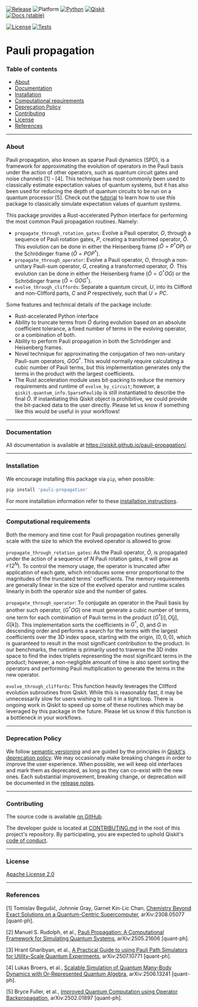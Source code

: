 <!-- SHIELDS -->
<div align="left">

  [![Release](https://img.shields.io/pypi/v/pauli-propagation.svg?label=Release)](https://github.com/Qiskit/pauli-propagation/releases)
  ![Platform](https://img.shields.io/badge/%F0%9F%92%BB_Platform-Linux%20%7C%20macOS-blue)
  [![Python](https://img.shields.io/pypi/pyversions/pauli-propagation?label=Python&logo=python)](https://www.python.org/)
  [![Qiskit](https://img.shields.io/badge/Qiskit%20-%20%3E%3D1.2%20-%20%236133BD?logo=Qiskit)](https://github.com/Qiskit/qiskit)
<br />
  [![Docs (stable)](https://img.shields.io/badge/%F0%9F%93%84%20Docs-stable-blue.svg)](https://qiskit.github.io/pauli-propagation/)
  <!-- [![DOI](https://zenodo.org/badge/DOI/TODO](https://zenodo.org/doi/TODO -->
  [![License](https://img.shields.io/github/license/Qiskit/pauli-propagation?label=License)](LICENSE.txt)
  [![Tests](https://github.com/Qiskit/pauli-propagation/actions/workflows/test_latest_versions.yml/badge.svg)](https://github.com/Qiskit/pauli-propagation/actions/workflows/test_latest_versions.yml)

# Pauli propagation

### Table of contents

* [About](#about)
* [Documentation](#documentation)
* [Installation](#installation)
* [Computational requirements](#computational-requirements)
* [Deprecation Policy](#deprecation-policy)
* [Contributing](#contributing)
* [License](#license)
* [References](#references)

----------------------------------------------------------------------------------------------------

### About

Pauli propagation, also known as sparse Pauli dynamics (SPD), is a framework for approximating the
evolution of operators in the Pauli basis under the action of other operators, such as quantum
circuit gates and noise channels [1] - [4]. This technique has most commonly been used to classically estimate
expectation values of quantum systems, but it has also been used for reducing the depth of quantum
circuits to be run on a quantum processor [5]. Check out the [tutorial](https://github.com/Qiskit/pauli-propagation/blob/main/docs/tutorials/do_something.ipynb) to learn how to use
this package to classically simulate expectation values of quantum systems.

This package provides a Rust-accelerated Python interface for performing the most common Pauli
propagation routines. Namely:

- ``propagate_through_rotation_gates``: Evolve a Pauli operator, $O$, through a sequence of Pauli rotation
    gates, $P$, creating a transformed operator, $\tilde{O}$. This evolution can be done in either
    the Heisenberg frame ($\tilde{O} = P^{\dagger}OP$) or the Schrödinger frame ($\tilde{O} = POP^{\dagger}$).
- ``propagate_through_operator``: Evolve a Pauli operator, $O$, through a non-unitary Pauli-sum operator, $G$,
    creating a transformed operator, $\tilde{O}$. This evolution can be done in either the
    Heisenberg frame ($\tilde{O} = G^{\dagger}OG$) or the Schrödinger frame ($\tilde{O} = GOG^{\dagger}$).
- ``evolve_through_cliffords``: Separate a quantum circuit, $U$, into its Clifford and non-Clifford
    parts, $C$ and $P$ respectively, such that $U = PC$.

Some features and technical details of the package include:

- Rust-accelerated Python interface
- Ability to truncate terms from $\tilde{O}$ during evolution based on an absolute coefficient
    tolerance, a fixed number of terms in the evolving operator, or a combination of both.
- Ability to perform Pauli propagation in both the Schrödinger and Heisenberg frames.
- Novel technique for approximating the conjugation of two non-unitary Pauli-sum operators, $G O G^{\dagger}$.
    This would normally require calculating a cubic number of Pauli terms, but this implementation
    generates only the terms in the product with the largest coefficients.
- The Rust acceleration module uses bit-packing to reduce the memory requirements and runtime of
    ``evolve_by_circuit``; however, a ``qiskit.quantum_info.SparsePauliOp`` is still instantiated to
    describe the final $\tilde{O}$. If instantiating this Qiskit object is prohibitive, we could
    provide the bit-packed data to the user directly. Please let us know if something like this
    would be useful in your workflows!


----------------------------------------------------------------------------------------------------

### Documentation

All documentation is available at https://qiskit.github.io/pauli-propagation/.

----------------------------------------------------------------------------------------------------

### Installation

We encourage installing this package via `pip`, when possible:

```bash
pip install 'pauli-propagation'
```

For more installation information refer to these [installation instructions](docs/install.rst).

----------------------------------------------------------------------------------------------------

### Computational requirements

Both the memory and time cost for Pauli propagation routines generally scale with the size to which
the evolved operator is allowed to grow.

``propagate_through_rotation_gates``: As the Pauli operator, $\tilde{O}$, is propagated under the
action of a sequence of $N$ Pauli rotation gates, it will grow as $\mathcal{O}(2^{N})$. To control
the memory usage, the operator is truncated after application of each gate, which introduces some
error proportional to the magnitudes of the truncated terms' coefficients. The memory requirements
are generally linear in the size of the evolved operator and runtime scales linearly in both the
operator size and the number of gates.

``propagate_through_operator``: To conjugate an operator in the Pauli basis by another such operator,
($G^{\dagger}OG$) one must generate a cubic number of terms, one term for each combination of Pauli
terms in the product ($G^{\dagger}[i], O[j], G[k]$). This implementation sorts the coefficients in
$G^{\dagger}$, $O$, and $G$ in descending order and performs a search for the terms with the largest
coefficients over the 3D index space, starting with the origin, $(0, 0, 0)$, which is guaranteed
to result in the most significant contribution to the product. In our benchmarks, the runtime is
primarily used to traverse the 3D index space to find the index triplets representing the most
significant terms in the product; however, a non-negligible amount of time is also spent sorting
the operators and performing Pauli multiplication to generate the terms in the new operator.

``evolve_through_cliffords``: This function heavily leverages the Clifford evolution subroutines
from Qiskit. While this is reasonably fast, it may be unnecessarily slow for users wishing to call
it in a tight loop. There is ongoing work in Qiskit to speed up some of these routines which may
be leveraged by this package in the future. Please let us know if this function is a bottleneck in
your workflows.

----------------------------------------------------------------------------------------------------

### Deprecation Policy

We follow [semantic versioning](https://semver.org/) and are guided by the principles in
[Qiskit's deprecation policy](https://github.com/Qiskit/qiskit/blob/main/DEPRECATION.md).
We may occasionally make breaking changes in order to improve the user experience.
When possible, we will keep old interfaces and mark them as deprecated, as long as they can co-exist with the
new ones.
Each substantial improvement, breaking change, or deprecation will be documented in the
[release notes](https://qiskit.github.io/pauli-propagation/release-notes.html).

----------------------------------------------------------------------------------------------------

### Contributing

The source code is available [on GitHub](https://github.com/Qiskit/pauli-propagation).

The developer guide is located at [CONTRIBUTING.md](https://github.com/Qiskit/pauli-propagation/blob/main/CONTRIBUTING.md)
in the root of this project's repository.
By participating, you are expected to uphold Qiskit's [code of conduct](https://github.com/Qiskit/qiskit/blob/main/CODE_OF_CONDUCT.md).

----------------------------------------------------------------------------------------------------

### License

[Apache License 2.0](LICENSE.txt)

----------------------------------------------------------------------------------------------------

### References

[1] Tomislav Begušić, Johnnie Gray, Garnet Kin-Lic Chan, [Chemistry Beyond Exact Solutions on a Quantum-Centric Supercomputer](https://arxiv.org/abs/2308.05077), arXiv:2308.05077 [quant-ph].

[2] Manuel S. Rudolph, et al., [Pauli Propagation: A Computational Framework for Simulating Quantum Systems](https://arxiv.org/abs/2505.21606), arXiv:2505.21606 [quant-ph].

[3] Hrant Gharibyan, et al., [A Practical Guide to using Pauli Path Simulators for Utility-Scale Quantum Experiments](https://arxiv.org/abs/2507.10771), arXiv:2507.10771 [quant-ph].

[4] Lukas Broers, et al., [Scalable Simulation of Quantum Many-Body Dynamics with Or-Represented Quantum Algebra](https://arxiv.org/abs/2506.13241), arXiv:2506.13241 [quant-ph].

[5] Bryce Fuller, et al., [Improved Quantum Computation using Operator Backpropagation](https://arxiv.org/abs/2502.01897), arXiv:2502.01897 [quant-ph].
